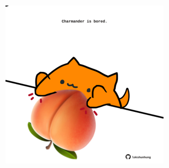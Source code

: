 <!-- built at 21/02/2025, 01:27:42 UTC -->
<p align="center">
  <img width="500" height="500" src="./ReadmeImage.svg">
</p>
